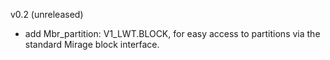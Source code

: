 v0.2 (unreleased)
* add Mbr_partition: V1_LWT.BLOCK, for easy access to partitions via
  the standard Mirage block interface.

